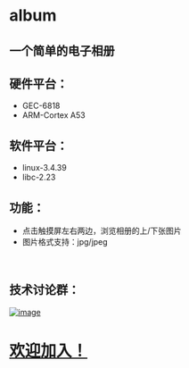 # album
## 一个简单的电子相册

## 硬件平台：
* GEC-6818
* ARM-Cortex A53

## 软件平台：
* linux-3.4.39
* libc-2.23

## 功能：
* 点击触摸屏左右两边，浏览相册的上/下张图片
* 图片格式支持：jpg/jpeg


 
## 技术讨论群：
<a href="//shang.qq.com/wpa/qunwpa?idkey=bc2c3338276a40ac72131230ad041a00c60a2fe45172ab6b9a93fea44cf0e6fa">![image](https://github.com/vincent040/lab/blob/master/res/QQ_qun.png?raw=true)

# 欢迎加入！
